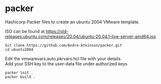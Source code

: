 # packer
Hashicorp Packer files to create an ubuntu 2004 VMware template.

ISO can be found at https://old-releases.ubuntu.com/releases/20.04/ubuntu-20.04.1-live-server-amd64.iso <br />
```
Git clone https://github.com/Andre-Atkinson/packer.git
cd ubuntu2004
```
Edit the vmwarevars.auto.pkrvars.hcl file with your details. <br />
Add your SSH key to the user-data file under authorized keys <br />
```
packer init .
packer build .
```
